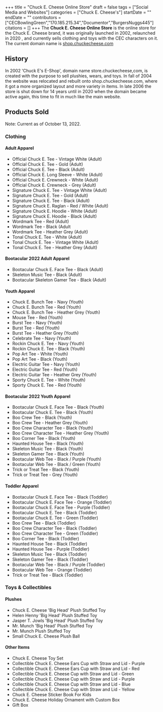 +++
title = "Chuck E. Cheese Online Store"
draft = false
tags = ["Social Media and Websites"]
categories = ["Chuck E. Cheese's"]
startDate = ""
endDate = ""
contributors = ["CECBowlingGreen","170.185.215.34","Documentor","BurgersNuggs445"]
citations = []
+++
The **Chuck E. Cheese Online Store** is the online store for the Chuck E. Cheese brand, it was originally launched in 2002, relaunched in 2020 , and currently sells clothing and toys with the CEC characters on it.
The current domain name is [shop.chuckecheese.com](https://shop.chuckecheese.com/)

## History

In 2002 'Chuck E's E-Shop', domain name store.chuckecheese,com, is created with the purpose to sell plushies, wears, and toys.
In fall of 2004 the website was relocated and rebuilt onto shop.chuckecheese.com, where it got a more organized layout and more variety in items. In late 2006 the store is shut down for 14 years until in 2020 when the domain became active again, this time to fit in much like the main website.

## Products Sold

Note: Current as of October 13, 2022.

### Clothing

#### Adult Apparel

- Official Chuck E. Tee - Vintage White (Adult)
- Official Chuck E. Tee - Gold (Adult)
- Official Chuck E. Tee - Black (Adult)
- Official Chuck E. Long Sleeve - White (Adult)
- Official Chuck E. Crewneck - White (Adult)
- Official Chuck E. Crewneck - Grey (Adult)
- Signature Chuck E. Tee - Vintage White (Adult)
- Signature Chuck E. Tee - Gold (Adult)
- Signature Chuck E. Tee - Black (Adult)
- Signature Chuck E. Raglan - Red / White (Adult)
- Signature Chuck E. Hoodie - White (Adult)
- Signature Chuck E. Hoodie - Black (Adult)
- Wordmark Tee - Red (Adult)
- Wordmark Tee - Black (Adult
- Wordmark Tee - Heather Grey (Adult)
- Tonal Chuck E. Tee - White (Adult)
- Tonal Chuck E. Tee - Vintage White (Adult)
- Tonal Chuck E. Tee - Heather Grey (Adult)

#### Bootacular 2022 Adult Apparel

- Bootacular Chuck E. Face Tee - Black (Adult)
- Skeleton Music Tee - Black (Adult)
- Bootacular Skeleton Gamer Tee - Black (Adult)

#### Youth Apparel

- Chuck E. Bunch Tee - Navy (Youth)
- Chuck E. Bunch Tee - Red (Youth)
- Chuck E. Bunch Tee - Heather Grey (Youth)
- Mouse Tee - Red (Youth)
- Burst Tee - Navy (Youth)
- Burst Tee - Red (Youth)
- Burst Tee - Heather Grey (Youth)
- Celebrate Tee - Navy (Youth)
- Rockin Chuck E. Tee - Navy (Youth)
- Rockin Chuck E. Tee - Black (Youth)
- Pop Art Tee - White (Youth)
- Pop Art Tee - Black (Youth)
- Electric Guitar Tee - Navy (Youth)
- Electric Guitar Tee - Red (Youth)
- Electric Guitar Tee - Heather Grey (Youth)
- Sporty Chuck E. Tee - White (Youth)
- Sporty Chuck E. Tee - Red (Youth)

#### Bootacular 2022 Youth Apparel

- Bootacular Chuck E. Face Tee - Black (Youth)
- Bootacular Chuck E. Tee - Black (Youth)
- Boo Crew Tee - Black (Youth)
- Boo Crew Tee - Heather Grey (Youth)
- Boo Crew Character Tee - Black (Youth)
- Boo Crew Character Tee - Heather Grey (Youth)
- Boo Corner Tee - Black (Youth)
- Haunted House Tee - Black (Youth)
- Skeleton Music Tee - Black (Youth)
- Skeleton Gamer Tee - Black (Youth)
- Bootacular Web Tee - Black / Purple (Youth)
- Bootacular Web Tee - Black / Green (Youth)
- Trick or Treat Tee - Black (Youth)
- Trick or Treat Tee - Grey (Youth)

#### Toddler Apparel

- Bootacular Chuck E. Face Tee - Black (Toddler)
- Bootacular Chuck E. Face Tee - Orange (Toddler)
- Bootacular Chuck E. Face Tee - Purple (Toddler)
- Bootacular Chuck E. Tee - Black (Toddler)
- Bootacular Chuck E. Tee - Green (Toddler)
- Boo Crew Tee - Black (Toddler)
- Boo Crew Character Tee - Black (Toddler)
- Boo Crew Character Tee - Green (Toddler)
- Boo Corner Tee - Black (Toddler)
- Haunted House Tee - Black (Toddler)
- Haunted House Tee - Purple (Toddler)
- Skeleton Music Tee - Black (Toddler)
- Skeleton Gamer Tee - Black (Toddler)
- Bootacular Web Tee - Black / Purple (Toddler)
- Bootacular Web Tee - Orange (Toddler)
- Trick or Treat Tee - Black (Toddler)

### Toys & Collectibles

#### Plushes

- Chuck E. Cheese 'Big Head' Plush Stuffed Toy
- Helen Henny 'Big Head' Plush Stuffed Toy
- Jasper T. Jowls 'Big Head' Plush Stuffed Toy
- Mr. Munch 'Big Head' Plush Stuffed Toy
- Mr. Munch Plush Stuffed Toy
- Small Chuck E. Cheese Plush Ball

#### Other Items

- Chuck E. Cheese Toy Set
- Collectible Chuck E. Cheese Ears Cup with Straw and Lid - Purple
- Collectible Chuck E. Cheese Ears Cup with Straw and Lid - Red
- Collectible Chuck E. Cheese Cup with Straw and Lid - Green
- Collectible Chuck E. Cheese Cup with Straw and Lid - Purple
- Collectible Chuck E. Cheese Cup with Straw and Lid - Blue
- Collectible Chuck E. Cheese Cup with Straw and Lid - Yellow
- Chuck E. Cheese Sticker Book For Kids
- Chuck E. Cheese Holiday Ornament with Custom Box
- Gift Box
